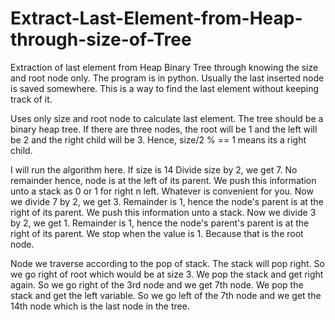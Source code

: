 # Extract-Last-Element-from-Heap-through-size-of-Tree
Extraction of last element from Heap Binary Tree through knowing the size and root node only. The program is in python. 
Usually the last inserted node is saved somewhere. This is a way to find the last element without keeping track of it.


Uses only size and root node to calculate last element.
The tree should be a binary heap tree. 
If there are three nodes, the root will be 1 and the left will be 2 and the right child will be 3. 
Hence, size/2 % == 1 means its a right child. 

I will run the algorithm here. 
If size is 14 
Divide size by 2, we get 7. No remainder hence, node is at the left of its parent. 
We push this information unto a stack as 0 or 1 for right n left. Whatever is convenient for you. 
Now we divide 7 by 2, we get 3. Remainder is 1, hence the node's parent is at the right of its parent. 
We push this information unto a stack.
Now we divide 3 by 2, we get 1. Remainder is 1, hence the node's parent's parent is at the right of its parent. 
We stop when the value is 1. Because that is the root node. 

Node we traverse according to the pop of stack. The stack will pop right. So we go right of root which would be at size 3.
We pop the stack and get right again. So we go right of the 3rd node and we get 7th node. 
We pop the stack and get the left variable. So we go left of the 7th node and we get the 14th node which is the last node in the tree.
